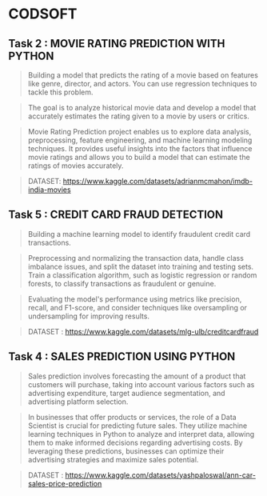 # CODSOFT


## Task 2 : MOVIE RATING PREDICTION WITH PYTHON

> Building a model that predicts the rating of a movie based on
features like genre, director, and actors. You can use regression
techniques to tackle this problem.

> The goal is to analyze historical movie data and develop a model
that accurately estimates the rating given to a movie by users or
critics.


> Movie Rating Prediction project enables us to explore data
analysis, preprocessing, feature engineering, and machine
learning modeling techniques. It provides useful insights into the factors
that influence movie ratings and allows you to build a model that
can estimate the ratings of movies accurately.

> DATASET: https://www.kaggle.com/datasets/adrianmcmahon/imdb-india-movies


## Task 5 : CREDIT CARD FRAUD DETECTION

> Building a machine learning model to identify fraudulent credit card
transactions.

> Preprocessing and normalizing the transaction data, handle class
imbalance issues, and split the dataset into training and testing sets.
Train a classification algorithm, such as logistic regression or random
forests, to classify transactions as fraudulent or genuine.

> Evaluating the model's performance using metrics like precision, recall,
and F1-score, and consider techniques like oversampling or
undersampling for improving results.

> DATASET : https://www.kaggle.com/datasets/mlg-ulb/creditcardfraud


## Task 4 : SALES PREDICTION USING PYTHON

> Sales prediction involves forecasting the amount of a product that
customers will purchase, taking into account various factors such as
advertising expenditure, target audience segmentation, and
advertising platform selection.

>In businesses that offer products or services, the role of a Data
Scientist is crucial for predicting future sales. They utilize machine
learning techniques in Python to analyze and interpret data, allowing
them to make informed decisions regarding advertising costs. By
leveraging these predictions, businesses can optimize their
advertising strategies and maximize sales potential.

> DATASET : https://www.kaggle.com/datasets/yashpaloswal/ann-car-sales-price-prediction
